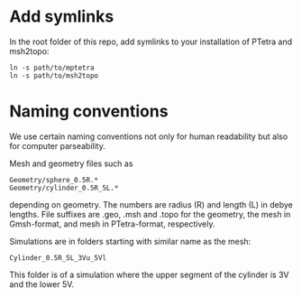 # Add symlinks

In the root folder of this repo, add symlinks to your installation of PTetra and msh2topo:

    ln -s path/to/mptetra
    ln -s path/to/msh2topo

# Naming conventions

We use certain naming conventions not only for human readability but also for
computer parseability.

Mesh and geometry files such as

    Geometry/sphere_0.5R.*
    Geometry/cylinder_0.5R_5L.*

depending on geometry. The numbers are radius (R) and length (L) in debye
lengths. File suffixes are .geo, .msh and .topo for the geometry, the mesh in
Gmsh-format, and mesh in PTetra-format, respectively.

Simulations are in folders starting with similar name as the mesh:

    Cylinder_0.5R_5L_3Vu_5Vl

This folder is of a simulation where the upper segment of the cylinder is 3V
and the lower 5V.
